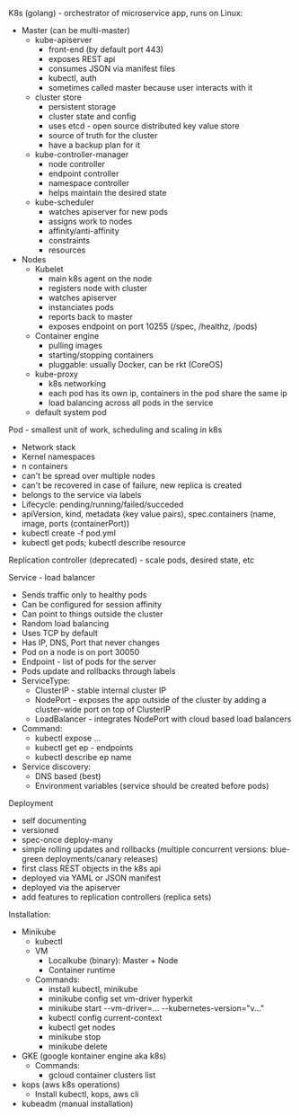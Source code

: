 K8s (golang) - orchestrator of microservice app, runs on Linux:
* Master (can be multi-master)
    * kube-apiserver
        * front-end (by default port 443)
        * exposes REST api
        * consumes JSON via manifest files
        * kubectl, auth
        * sometimes called master because user interacts with it
    * cluster store
        * persistent storage
        * cluster state and config
        * uses etcd - open source distributed key value store
        * source of truth for the cluster
        * have a backup plan for it
    * kube-controller-manager
        * node controller
        * endpoint controller
        * namespace controller
        * helps maintain the desired state
    * kube-scheduler
        * watches apiserver for new pods
        * assigns work to nodes
        * affinity/anti-affinity
        * constraints
        * resources
* Nodes
    * Kubelet
        * main k8s agent on the node
        * registers node with cluster
        * watches apiserver
        * instanciates pods
        * reports back to master
        * exposes endpoint on port 10255 (/spec, /healthz, /pods)
    * Container engine
        * pulling images
        * starting/stopping containers
        * pluggable: usually Docker, can be rkt (CoreOS)
    * kube-proxy
        * k8s networking
        * each pod has its own ip, containers in the pod share the same ip
        * load balancing across all pods in the service
    * default system pod

Pod - smallest unit of work, scheduling and scaling in k8s
* Network stack
* Kernel namespaces
* n containers
* can't be spread over multiple nodes
* can't be recovered in case of failure, new replica is created
* belongs to the service via labels
* Lifecycle: pending/running/failed/succeded
* apiVersion, kind, metadata (key value pairs), spec.containers (name, image, ports (containerPort))
* kubectl create -f pod.yml
* kubectl get pods; kubectl describe resource

Replication controller (deprecated) - scale pods, desired state, etc

Service - load balancer
* Sends traffic only to healthy pods
* Can be configured for session affinity
* Can point to things outside the cluster
* Random load balancing
* Uses TCP by default
* Has IP, DNS, Port that never changes
* Pod on a node is on port 30050
* Endpoint - list of pods for the server
* Pods update and rollbacks through labels
* ServiceType: 
    * ClusterIP - stable internal cluster IP
    * NodePort - exposes the app outside of the cluster by adding a cluster-wide port on top of ClusterIP
    * LoadBalancer - integrates NodePort with cloud based load balancers
* Command:
    * kubectl expose ...
    * kubectl get ep - endpoints
    * kubectl describe ep name
* Service discovery:
    * DNS based (best)
    * Environment variables (service should be created before pods)


Deployment
* self documenting
* versioned
* spec-once deploy-many
* simple rolling updates and rollbacks (multiple concurrent versions: blue-green deployments/canary releases)
* first class REST objects in the k8s api
* deployed via YAML or JSON manifest
* deployed via the apiserver
* add features to replication controllers (replica sets)

Installation:
* Minikube
    * kubectl
    * VM
        * Localkube (binary): Master + Node
        * Container runtime
    * Commands:
        * install kubectl, minikube
        * minikube config set vm-driver hyperkit
        * minikube start --vm-driver=... --kubernetes-version="v..."
        * kubectl config current-context
        * kubectl get nodes
        * minikube stop
        * minikube delete
* GKE (google kontainer engine aka k8s)
    * Commands:
        * gcloud container clusters list
* kops (aws k8s operations)
    * Install kubectl, kops, aws cli
* kubeadm (manual installation)

